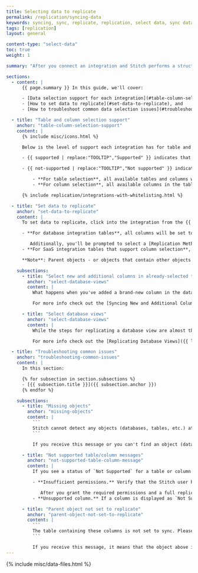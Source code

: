 ```yaml
---
title: Selecting data to replicate
permalink: /replication/syncing-data
keywords: syncing, sync, replicate, replication, select data, sync data, sync table, sync column
tags: [replication]
layout: general

content-type: "select-data"
toc: true
weight: 1

summary: "After you connect an integration and Stitch performs a structure sync, the next thing you'll do is select tables and columns to replicate."

sections:
  - content: |
      {{ page.summary }} In this guide, we'll cover:

      - [Data selection support for each integration](#table-column-selection-support),
      - [How to set data to replicate](#set-data-to-replicate), and
      - [How to troubleshoot common data selection issues](#troubleshooting-common-issues)

  - title: "Table and column selection support"
    anchor: "table-column-selection-support"
    content: |
      {% include misc/icons.html %}

      Below is the level of support each integration has for table and column selection:

      - {{ supported | replace:"TOOLTIP","Supported" }} indicates that table/column selection is supported for the integration. **Note**: Only the data you select will be replicated. If nothing is selected, the integration will have a status of `Not Configured`.

      - {{ not-supported | replace:"TOOLTIP","Not supported" }} indicates that table and/or column selection isn't supported for the integration:

          - **For table selection**, all available tables and columns will be automatically set to replicate. For detailed info on the data Stitch replicates from [SaaS integrations]({{ site.baseurl }}/integrations/saas), check out the **Schema** section of any integration's guide.
          - **For column selection**, all available columns in the tables you select will be automatically set to replicate.

      {% include replication/integrations-with-whitelisting.html %}

  - title: "Set data to replicate"
    anchor: "set-data-to-replicate"
    content: |
      To set data to replicate, click into the integration from the {{ app.page-names.dashboard }} page and find the table or column you want to replicate. Then, {{ app.menu-paths.sync | replace: "Click","click" }} Keep in mind that:

      - **For database integration tables**, all columns will be set to replicate automatically.

         Additionally, you'll be prompted to select a [Replication Method]({{ link.replication.rep-methods | prepend: site.baseurl }}) for tables that you set to replicate.
      - **For SaaS integration tables that support column selection**, you can select columns by clicking on the **table name** and then tracking columns to replicate.

      **Note**: Parent objects - or objects that contain other objects - must be set to replicate for the objects they contain to replicate. For example: For a column to replicate, the table that contains it must also be selected. If applicable, so must the schema containing the table, and the database containing the schema.

    subsections:
      - title: "Select new and additional columns in already-selected tables"
        anchor: "select-database-views"
        content: |
          What happens when you've added a brand-new column in the data source or you want to replicate additional columns on an already-replicating table?

          For more info check out the [Syncing New and Additional Columns]({{ link.replication.syncing-new-columns | prepend: site.baseurl }}) guide.

      - title: "Select database views"
        anchor: "select-database-views"
        content: |
          While the steps for replicating a database view are almost the same as those for replicating a table, there are some slight differences.

          For more info check out the [Replicating Database Views]({{ link.replication.db-views | prepend: site.baseurl }}) guide.

  - title: "Troubleshooting common issues"
    anchor: "troubleshooting-common-issues"
    content: |
      In this section:

      {% for subsection in section.subsections %}
      - [{{ subsection.title }}]({{ subsection.anchor }})
      {% endfor %}

    subsections:
      - title: "Missing objects"
        anchor: "missing-objects"
        content: |
          ```
          Stitch cannot detect any objects (databases, tables, etc.) at or below this level.
          ```

          If you receive this message or you can't find an object (database, table, column, etc.), [it's typically a permissions issue]({{ link.troubleshooting.missing-objects | prepend: site.baseurl }}).

      - title: "Not supported table/column messages"
        anchor: "not-supported-table-column-message"
        content: |
          If you see a status of `Not Supported` for a table or column in a database integration, there a few potential root causes:

          - **Insufficient permissions.** Verify that the Stitch user has all the required permissions as outlined in the **Setup** instructions for the database. Refer to the documentation for [your database]({{ site.baseurl }}/integrations/databases) for more info.

             After you grant the required permissions and a full replication cycle has completed, the table's **Sync Status** should change to `Supported` and be available for syncing.
          - **Unsupported column.** If a column is displayed as `Not Supported`, it may be that the column contains an [unsupported data type]({{ link.troubleshooting.unsupported-data-types | prepend: site.baseurl }}).

      - title: "Parent object not set to replicate"
        anchor: "parent-object-not-set-to-replicate"
        content: |
          ```
          The table containing these columns is not set to sync. Please sync the parent table to ensure replication of columns selected on this screen.
          ```

          If you receive this message, it means that the object above it isn't set to replicate. For example: The table that contains a selected column isn't set to replicate. [Parent objects must be selected for the objects they contain to also replicate](#set-data-to-replicate).
---
```

{% include misc/data-files.html %}